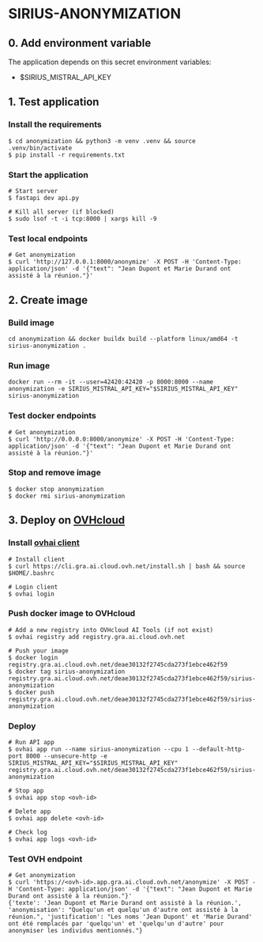 # SIRIUS-ANONYMIZATION

## 0. Add environment variable
The application depends on this secret environment variables:
- $SIRIUS_MISTRAL_API_KEY

## 1. Test application

### Install the requirements

```
$ cd anonymization && python3 -m venv .venv && source .venv/bin/activate
$ pip install -r requirements.txt
```

### Start the application
```
# Start server
$ fastapi dev api.py

# Kill all server (if blocked)
$ sudo lsof -t -i tcp:8000 | xargs kill -9
```

### Test local endpoints
```
# Get anonymization
$ curl 'http://127.0.0.1:8000/anonymize' -X POST -H 'Content-Type: application/json' -d '{"text": "Jean Dupont et Marie Durand ont assisté à la réunion."}'
```

## 2. Create image
### Build image
```
cd anonymization && docker buildx build --platform linux/amd64 -t sirius-anonymization .
```
### Run image
```
docker run --rm -it --user=42420:42420 -p 8000:8000 --name anonymization -e SIRIUS_MISTRAL_API_KEY="$SIRIUS_MISTRAL_API_KEY" sirius-anonymization
```
### Test docker endpoints
```
# Get anonymization
$ curl 'http://0.0.0.0:8000/anonymize' -X POST -H 'Content-Type: application/json' -d '{"text": "Jean Dupont et Marie Durand ont assisté à la réunion."}'
```

### Stop and remove image
```
$ docker stop anonymization 
$ docker rmi sirius-anonymization
```

## 3. Deploy on [OVHcloud](https://help.ovhcloud.com/csm/en-public-cloud-ai-deploy-build-use-custom-image?id=kb_article_view&sysparm_article=KB0057405)

### Install [ovhai client](https://help.ovhcloud.com/csm/en-gb-public-cloud-ai-cli-install-client?id=kb_article_view&sysparm_article=KB0047844)
```
# Install client
$ curl https://cli.gra.ai.cloud.ovh.net/install.sh | bash && source $HOME/.bashrc

# Login client
$ ovhai login
```

### Push docker image to OVHcloud
```
# Add a new registry into OVHcloud AI Tools (if not exist)
$ ovhai registry add registry.gra.ai.cloud.ovh.net

# Push your image
$ docker login registry.gra.ai.cloud.ovh.net/deae30132f2745cda273f1ebce462f59
$ docker tag sirius-anonymization registry.gra.ai.cloud.ovh.net/deae30132f2745cda273f1ebce462f59/sirius-anonymization
$ docker push registry.gra.ai.cloud.ovh.net/deae30132f2745cda273f1ebce462f59/sirius-anonymization
```

### Deploy
```
# Run API app
$ ovhai app run --name sirius-anonymization --cpu 1 --default-http-port 8000 --unsecure-http -e SIRIUS_MISTRAL_API_KEY="$SIRIUS_MISTRAL_API_KEY" registry.gra.ai.cloud.ovh.net/deae30132f2745cda273f1ebce462f59/sirius-anonymization

# Stop app
$ ovhai app stop <ovh-id>

# Delete app
$ ovhai app delete <ovh-id>

# Check log
$ ovhai app logs <ovh-id>
```

### Test OVH endpoint
```
# Get anonymization
$ curl 'https://<ovh-id>.app.gra.ai.cloud.ovh.net/anonymize' -X POST -H 'Content-Type: application/json' -d '{"text": "Jean Dupont et Marie Durand ont assisté à la réunion."}'
{'texte': 'Jean Dupont et Marie Durand ont assisté à la réunion.', 'anonymisation': "Quelqu'un et quelqu'un d'autre ont assisté à la réunion.", 'justification': "Les noms 'Jean Dupont' et 'Marie Durand' ont été remplacés par 'quelqu'un' et 'quelqu'un d'autre' pour anonymiser les individus mentionnés."}
```